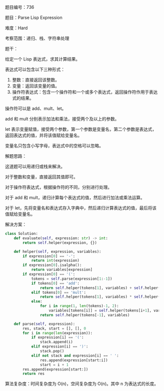 题目编号：736

题目：Parse Lisp Expression

难度：Hard

考察范围：递归、栈、字符串处理

题干：

给定一个 Lisp 表达式，求其计算结果。

表达式可以包含以下三种形式：

1. 整数：直接返回该整数。
2. 变量：返回该变量的值。
3. 操作符表达式：包含一个操作符和一个或多个表达式，返回操作符作用于表达式的结果。

操作符可以是 add、mult、let。

add 和 mult 分别表示加法和乘法，接受两个及以上的参数。

let 表示变量赋值，接受两个参数，第一个参数是变量名，第二个参数是表达式，返回表达式的值，并将该值赋给变量名。

变量名只包含小写字母，表达式中的空格可以忽略。

解题思路：

这道题可以用递归或栈来解决。

对于整数和变量，直接返回其值即可。

对于操作符表达式，根据操作符的不同，分别进行处理。

对于 add 和 mult，递归计算每个表达式的值，然后进行加法或乘法运算。

对于 let，先将变量名和表达式存入字典中，然后递归计算表达式的值，最后将该值赋给变量名。

解决方案：

```python
class Solution:
    def evaluate(self, expression: str) -> int:
        return self.helper(expression, {})

    def helper(self, expression, variables):
        if expression[0] == '-':
            return int(expression)
        if expression[0].isalpha():
            return variables[expression]
        if expression[0] == '(':
            tokens = self.parse(expression[1:-1])
            if tokens[0] == 'add':
                return self.helper(tokens[1], variables) + self.helper(tokens[2], variables)
            elif tokens[0] == 'mult':
                return self.helper(tokens[1], variables) * self.helper(tokens[2], variables)
            else:
                for i in range(1, len(tokens)-1, 2):
                    variables[tokens[i]] = self.helper(tokens[i+1], variables)
                return self.helper(tokens[-1], variables)

    def parse(self, expression):
        res, stack, start = [], [], 0
        for i in range(len(expression)):
            if expression[i] == '(':
                stack.append(i)
            elif expression[i] == ')':
                stack.pop()
            elif not stack and expression[i] == ' ':
                res.append(expression[start:i])
                start = i + 1
        res.append(expression[start:])
        return res
```

算法复杂度：时间复杂度为 O(n)，空间复杂度为 O(n)。其中 n 为表达式的长度。